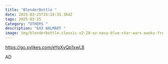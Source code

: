 ```yaml
---
title: "BlenderBottle "
date: 2025-03-25T15:16:31.364Z
tags: 2025-03-25
Category: "OTHERS "
description: "6XX WALMART "
image: img/blenderbottle-classic-v2-28-oz-navy-blue-star-wars-ewoks-free-spirit-shaker-cup-with-wide-mouth-and-flip-top-lid_f3e86280-e985-41a3-973c-666c7cbffe2e.85699e3ff3d284f304114b2ad291db32-1-.avif
---
```

<!--StartFragment-->

https://go.sylikes.com/eYpXyQp1xwL8

<!--EndFragment--> AD